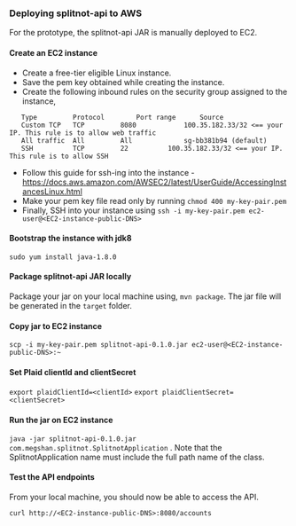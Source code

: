 ### Deploying splitnot-api to AWS

For the prototype, the splitnot-api JAR is manually deployed to EC2.  

#### Create an EC2 instance

- Create a free-tier eligible Linux instance.
- Save the pem key obtained while creating the instance.
- Create the following inbound rules on the security group assigned to the instance,
```
   Type         Protocol        Port range      Source
   Custom TCP	TCP	        8080	        100.35.182.33/32 <== your IP. This rule is to allow web traffic
   All traffic	All	        All             sg-bb381b94 (default)
   SSH	        TCP	        22	        100.35.182.33/32 <== your IP. This rule is to allow SSH
``` 
- Follow this guide for ssh-ing into the instance - https://docs.aws.amazon.com/AWSEC2/latest/UserGuide/AccessingInstancesLinux.html
- Make your pem key file read only by running `chmod 400 my-key-pair.pem`
- Finally, SSH into your instance using `ssh -i my-key-pair.pem ec2-user@<EC2-instance-public-DNS>`

#### Bootstrap the instance with jdk8

`sudo yum install java-1.8.0`

#### Package splitnot-api JAR locally

Package your jar on your local machine using, `mvn package`. The jar file will be generated in the `target` folder.

#### Copy jar to EC2 instance

`scp -i my-key-pair.pem splitnot-api-0.1.0.jar ec2-user@<EC2-instance-public-DNS>:~`

#### Set Plaid clientId and clientSecret

`export plaidClientId=<clientId>`
`export plaidClientSecret=<clientSecret>`

#### Run the jar on EC2 instance

`java -jar splitnot-api-0.1.0.jar com.megshan.splitnot.SplitnotApplication` . Note that the SplitnotApplication name must include the full path name of the class.
 
#### Test the API endpoints

From your local machine, you should now be able to access the API.

`curl http://<EC2-instance-public-DNS>:8080/accounts` 